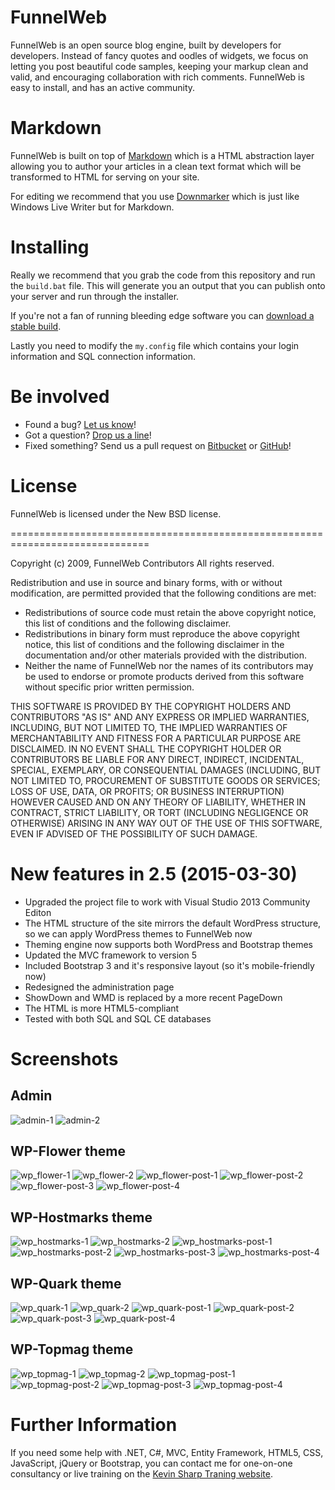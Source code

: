 # FunnelWeb

FunnelWeb is an open source blog engine, built by developers for developers. Instead of fancy quotes and oodles of widgets, we focus on letting you post beautiful code samples, keeping your markup clean and valid, and encouraging collaboration with rich comments. FunnelWeb is easy to install, and has an active community.

# Markdown

FunnelWeb is built on top of [Markdown](http://daringfireball.net/projects/markdown/) which is a HTML abstraction layer allowing you to author your articles in a clean text format which will be transformed to HTML for serving on your site.

For editing we recommend that you use [Downmarker](https://github.com/Code52/DownmarkerWPF) which is just like Windows Live Writer but for Markdown.

# Installing

Really we recommend that you grab the code from this repository and run the `build.bat` file. This will generate you an output that you can publish onto your server and run through the installer.

If you're not a fan of running bleeding edge software you can [download a stable build](http://hg.funnelweblog.com/release/downloads).

Lastly you need to modify the `my.config` file which contains your login information and SQL connection information.

# Be involved

* Found a bug? [Let us know](http://hg.funnelweblog.com/release/issues?status=new&status=open)!
* Got a question? [Drop us a line](https://groups.google.com/forum/?fromgroups#!forum/funnelweblog)!
* Fixed something? Send us a pull request on [Bitbucket](http://hg.funnelweblog.com/dev) or [GitHub](https://github.com/funnelweblog/FunnelWeb)!

# License

FunnelWeb is licensed under the New BSD license.

==============================================================================

Copyright (c) 2009, FunnelWeb Contributors
All rights reserved.

Redistribution and use in source and binary forms, with or without 
modification, are permitted provided that the following conditions are met:

 - Redistributions of source code must retain the above copyright notice, 
   this list of conditions and the following disclaimer.
 - Redistributions in binary form must reproduce the above copyright notice, 
   this list of conditions and the following disclaimer in the documentation 
   and/or other materials provided with the distribution.
 - Neither the name of FunnelWeb nor the names of its contributors may be used 
   to endorse or promote products derived from this software without specific 
   prior written permission.

THIS SOFTWARE IS PROVIDED BY THE COPYRIGHT HOLDERS AND CONTRIBUTORS "AS IS" 
AND ANY EXPRESS OR IMPLIED WARRANTIES, INCLUDING, BUT NOT LIMITED TO, THE 
IMPLIED WARRANTIES OF MERCHANTABILITY AND FITNESS FOR A PARTICULAR PURPOSE ARE 
DISCLAIMED. IN NO EVENT SHALL THE COPYRIGHT HOLDER OR CONTRIBUTORS BE LIABLE 
FOR ANY DIRECT, INDIRECT, INCIDENTAL, SPECIAL, EXEMPLARY, OR CONSEQUENTIAL 
DAMAGES (INCLUDING, BUT NOT LIMITED TO, PROCUREMENT OF SUBSTITUTE GOODS OR 
SERVICES; LOSS OF USE, DATA, OR PROFITS; OR BUSINESS INTERRUPTION) HOWEVER 
CAUSED AND ON ANY THEORY OF LIABILITY, WHETHER IN CONTRACT, STRICT LIABILITY, 
OR TORT (INCLUDING NEGLIGENCE OR OTHERWISE) ARISING IN ANY WAY OUT OF THE USE 
OF THIS SOFTWARE, EVEN IF ADVISED OF THE POSSIBILITY OF SUCH DAMAGE.


New features in 2.5 (2015-03-30)
==========================

* Upgraded the project file to work with Visual Studio 2013 Community Editon
* The HTML structure of the site mirrors the default WordPress structure, so we can apply WordPress themes to FunnelWeb now
* Theming engine now supports both WordPress and Bootstrap themes
* Updated the MVC framework to version 5
* Included Bootstrap 3 and it's responsive layout (so it's mobile-friendly now)
* Redesigned the administration page
* ShowDown and WMD is replaced by a more recent PageDown
* The HTML is more HTML5-compliant
* Tested with both SQL and SQL CE databases

Screenshots
==========

Admin
--------
![admin-1](https://cloud.githubusercontent.com/assets/910321/6892236/b2069014-d6c2-11e4-87fe-b5d308f95f4d.png)
![admin-2](https://cloud.githubusercontent.com/assets/910321/6892238/b5c2900e-d6c2-11e4-8443-54b873c623f1.png)

WP-Flower theme
-----------------------
![wp_flower-1](https://cloud.githubusercontent.com/assets/910321/6892245/cfb7a7d8-d6c2-11e4-8db7-66aaec7a5703.png)
![wp_flower-2](https://cloud.githubusercontent.com/assets/910321/6892251/d6a09faa-d6c2-11e4-81ab-7c9269136650.png)
![wp_flower-post-1](https://cloud.githubusercontent.com/assets/910321/6892254/d8a4194e-d6c2-11e4-8f3c-175fcc958e31.png)
![wp_flower-post-2](https://cloud.githubusercontent.com/assets/910321/6892255/da13f3da-d6c2-11e4-931e-3c1be425e0a1.png)
![wp_flower-post-3](https://cloud.githubusercontent.com/assets/910321/6892256/e02ea68e-d6c2-11e4-8260-5308c756cf3b.png)
![wp_flower-post-4](https://cloud.githubusercontent.com/assets/910321/6892257/e1b6f75e-d6c2-11e4-9b9a-867be464ecf1.png)

WP-Hostmarks theme
----------------------------
![wp_hostmarks-1](https://cloud.githubusercontent.com/assets/910321/6892261/ed74b5f4-d6c2-11e4-93d9-2bd360e644d8.png)
![wp_hostmarks-2](https://cloud.githubusercontent.com/assets/910321/6892262/eedd02c0-d6c2-11e4-9380-a79bbf3aa4f9.png)
![wp_hostmarks-post-1](https://cloud.githubusercontent.com/assets/910321/6892265/f04c9486-d6c2-11e4-8443-2725c394eb0f.png)
![wp_hostmarks-post-2](https://cloud.githubusercontent.com/assets/910321/6892267/f5221490-d6c2-11e4-8203-29cd55e64a6e.png)
![wp_hostmarks-post-3](https://cloud.githubusercontent.com/assets/910321/6892268/f73c6a28-d6c2-11e4-8e68-126014796a4d.png)
![wp_hostmarks-post-4](https://cloud.githubusercontent.com/assets/910321/6892272/ff8e1c26-d6c2-11e4-83c2-d7d9c6e359dc.png)

WP-Quark theme
----------------------
![wp_quark-1](https://cloud.githubusercontent.com/assets/910321/6892290/1941fff2-d6c3-11e4-9383-44dc0045e8bc.png)
![wp_quark-2](https://cloud.githubusercontent.com/assets/910321/6892294/1c6c6f32-d6c3-11e4-9a30-b878f9a0034e.png)
![wp_quark-post-1](https://cloud.githubusercontent.com/assets/910321/6892295/1f6508d4-d6c3-11e4-9652-0a44c8ee66e0.png)
![wp_quark-post-2](https://cloud.githubusercontent.com/assets/910321/6892296/218c30ba-d6c3-11e4-9a8c-946993cbd72d.png)
![wp_quark-post-3](https://cloud.githubusercontent.com/assets/910321/6892298/25f43fda-d6c3-11e4-8695-6210116c5d25.png)
![wp_quark-post-4](https://cloud.githubusercontent.com/assets/910321/6892299/2866b4be-d6c3-11e4-94b6-d279b02dc0b5.png)

WP-Topmag theme
-------------------------
![wp_topmag-1](https://cloud.githubusercontent.com/assets/910321/6892305/34b42594-d6c3-11e4-8659-629ef586d6a6.png)
![wp_topmag-2](https://cloud.githubusercontent.com/assets/910321/6892307/36a82a8a-d6c3-11e4-9913-44e7d4f26566.png)
![wp_topmag-post-1](https://cloud.githubusercontent.com/assets/910321/6892309/3bce8f0e-d6c3-11e4-9adb-826c7aba42e4.png)
![wp_topmag-post-2](https://cloud.githubusercontent.com/assets/910321/6892310/3da19d12-d6c3-11e4-83a8-0a7410c6a23a.png)
![wp_topmag-post-3](https://cloud.githubusercontent.com/assets/910321/6892311/3f780a9a-d6c3-11e4-96b3-24ca8f420da0.png)
![wp_topmag-post-4](https://cloud.githubusercontent.com/assets/910321/6892313/44a3fc54-d6c3-11e4-99c4-7c3d6370bacf.png)

Further Information
===============
If you need some help with .NET, C#, MVC, Entity Framework, HTML5, CSS, JavaScript, jQuery or Bootstrap, you can contact me for one-on-one consultancy or live training on the [Kevin Sharp Traning website](http://www.kevinsharp.net).
